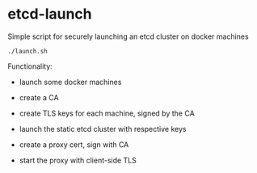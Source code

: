 # etcd-launch

Simple script for securely launching an etcd cluster on docker machines

```
./launch.sh
```

Functionality:

- launch some docker machines

- create a CA

- create TLS keys for each machine, signed by the CA

- launch the static etcd cluster with respective keys

- create a proxy cert, sign with CA

- start the proxy with client-side TLS

